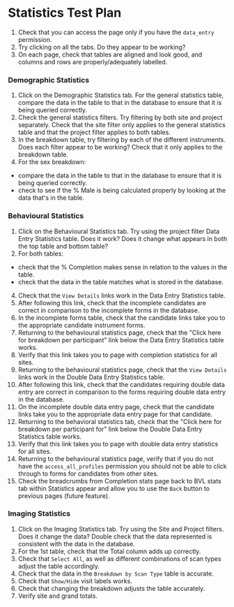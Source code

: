 # Statistics Test Plan

1. Check that you can access the page only if you have the `data_entry` permission.
2. Try clicking on all the tabs. Do they appear to be working?
3. On each page, check that tables are aligned and look good, and columns and rows are properly/adequately labelled.

### Demographic Statistics
1. Click on the Demographic Statistics tab. For the general statistics table, compare the data in the table to that in the database to ensure that it is being queried correctly.
2. Check the general statistics filters. Try filtering by both site and project separately. Check that the site filter only applies to the general statistics table and that the project filter applies to both tables.
3. In the breakdown table, try filtering by each of the different instruments. Does each filter appear to be working? Check that it only applies to the breakdown table.
4. For the sex breakdown:
- compare the data in the table to that in the database to ensure that it is being queried correctly.
- check to see if the % Male is being calculated properly by looking at the data that's in the table.

### Behavioural Statistics
1. Click on the Behavioural Statistics tab. Try using the project filter Data Entry Statistics table. Does it work? Does it change what appears in both the top table and bottom table?
2. For both tables:
- check that the % Completion makes sense in relation to the values in the table.
- check that the data in the table matches what is stored in the database.
4. Check that the `View Details` links work in the Data Entry Statistics table.
5. After following this link, check that the incomplete candidates are correct in comparison to the incomplete forms in the database.
6. In the incomplete forms table, check that the candidate links take you to the appropriate candidate instrument forms.
7. Returning to the behavioural statistics page, check that the "Click here for breakdown per participant" link below the Data Entry Statistics table works.
8. Verify that this link takes you to page with completion statistics for all sites.
9. Returning to the behavioural statistics page, check that the `View Details` links work in the Double Data Entry Statistics table.
10. After following this link, check that the candidates requiring double data entry are correct in comparison to the forms requiring double data entry in the database.
11. On the incomplete double data entry page, check that the candidate links take you to the appropriate data entry page for that candidate.
12. Returning to the behavioral statistics tab, check that the "Click here for breakdown per participant for" link below the Double Data Entry Statistics table works.
13. Verify that this link takes you to page with double data entry statistics for all sites.
14. Returning to the behavioural statistics page, verify that if you do not have the `access_all_profiles` permission you should not be able to click through to forms for candidates from other sites.
15. Check the breadcrumbs from Completion stats page back to BVL stats tab within Statistics appear and allow you to use the `Back` button to previous pages (future feature).

### Imaging Statistics
1. Click on the Imaging Statistics tab. Try using the Site and Project filters. Does it change the data? Double check that the data represented is consistent with the data in the database.
2. For the 1st table, check that the Total column adds up correctly.
3. Check that `Select All`, as well as different combinations of scan types adjust the table accordingly.
4. Check that the data in the `Breakdown by Scan Type` table is accurate.
5. Check that `Show/Hide` visit labels works.
6. Check that changing the breakdown adjusts the table accurately.
7. Verify site and grand totals.
